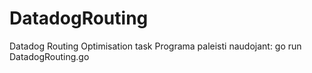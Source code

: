 # DatadogRouting
Datadog Routing Optimisation task
Programa paleisti naudojant:
go run DatadogRouting.go
